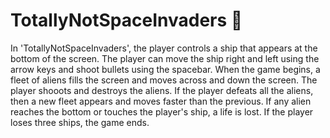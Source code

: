 # TotallyNotSpaceInvaders :space_invader:

In 'TotallyNotSpaceInvaders', the player controls a ship that appears at
the bottom of the screen. The player can move the ship right and left using
the arrow keys and shoot bullets using the spacebar. When the game begins, 
a fleet of aliens fills the screen and moves across and down the screen.
The player shooots and destroys the aliens. If the player defeats all the 
aliens, then a new fleet appears and moves faster than the previous.
If any alien reaches the bottom or touches the player's ship, a life is lost.
If the player loses three ships, the game ends.